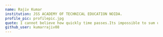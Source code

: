```yaml
---
name: Rajiv Kumar 
institution: JSS ACADEMY OF TECHNICAL EDUCATION NOIDA.
profile_pic: profilepic.jpg 
quote: I cannot believe how quickly time passes.Its impossible to sum up  my amazing college time in short.It was Wonderfull.It would have been more Wonderfull if we got a better farewell.(Classes of 2020) 
github_user: kumarrajiv08
---
```

